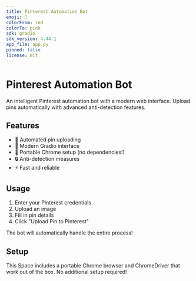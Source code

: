 ```yaml
---
title: Pinterest Automation Bot
emoji: 📌
colorFrom: red
colorTo: pink
sdk: gradio
sdk_version: 4.44.1
app_file: app.py
pinned: false
license: mit
---
```


<!-- pip install -r requirements.txt --force-reinstall -->

# Pinterest Automation Bot

An intelligent Pinterest automation bot with a modern web interface. Upload pins automatically with advanced anti-detection features.

## Features

- 🤖 Automated pin uploading
- 🎨 Modern Gradio interface
- 🚀 Portable Chrome setup (no dependencies!)
- 🔒 Anti-detection measures
- ⚡ Fast and reliable

## Usage

1. Enter your Pinterest credentials
2. Upload an image
3. Fill in pin details
4. Click "Upload Pin to Pinterest"

The bot will automatically handle the entire process!

## Setup

This Space includes a portable Chrome browser and ChromeDriver that work out of the box. No additional setup required!
